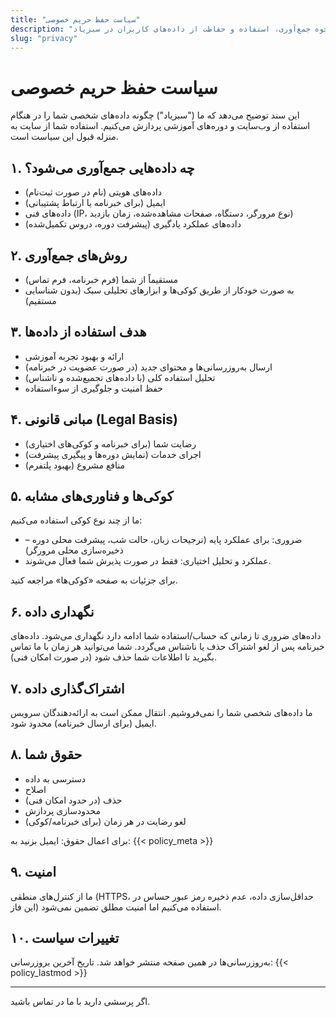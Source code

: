 ```yaml
---
title: "سیاست حفظ حریم خصوصی"
description: "نحوه جمع‌آوری، استفاده و حفاظت از داده‌های کاربران در سبزیاد"
slug: "privacy"
---
```


# سیاست حفظ حریم خصوصی

این سند توضیح می‌دهد که ما ("سبزیاد") چگونه داده‌های شخصی شما را در هنگام استفاده از وب‌سایت و دوره‌های آموزشی پردازش می‌کنیم. استفاده شما از سایت به منزله قبول این سیاست است.

## ۱. چه داده‌هایی جمع‌آوری می‌شود؟
- داده‌های هویتی (نام در صورت ثبت‌نام)
- ایمیل (برای خبرنامه یا ارتباط پشتیبانی)
- داده‌های فنی (IP، نوع مرورگر، دستگاه، صفحات مشاهده‌شده، زمان بازدید)
- داده‌های عملکرد یادگیری (پیشرفت دوره، دروس تکمیل‌شده)

## ۲. روش‌های جمع‌آوری
- مستقیماً از شما (فرم خبرنامه، فرم تماس)
- به صورت خودکار از طریق کوکی‌ها و ابزارهای تحلیلی سبک (بدون شناسایی مستقیم)

## ۳. هدف استفاده از داده‌ها
- ارائه و بهبود تجربه آموزشی
- ارسال به‌روزرسانی‌ها و محتوای جدید (در صورت عضویت در خبرنامه)
- تحلیل استفاده کلی (با داده‌های تجمیع‌شده و ناشناس)
- حفظ امنیت و جلوگیری از سوءاستفاده

## ۴. مبانی قانونی (Legal Basis)
- رضایت شما (برای خبرنامه و کوکی‌های اختیاری)
- اجرای خدمات (نمایش دوره‌ها و پیگیری پیشرفت)
- منافع مشروع (بهبود پلتفرم)

## ۵. کوکی‌ها و فناوری‌های مشابه
ما از چند نوع کوکی استفاده می‌کنیم:
- ضروری: برای عملکرد پایه (ترجیحات زبان، حالت شب، پیشرفت محلی دوره – ذخیره‌سازی محلی مرورگر)
- عملکرد و تحلیل اختیاری: فقط در صورت پذیرش شما فعال می‌شوند.

برای جزئیات به صفحه «کوکی‌ها» مراجعه کنید.

## ۶. نگهداری داده
داده‌های ضروری تا زمانی که حساب/استفاده شما ادامه دارد نگهداری می‌شود. داده‌های خبرنامه پس از لغو اشتراک حذف یا ناشناس می‌گردد. شما می‌توانید هر زمان با ما تماس بگیرید تا اطلاعات شما حذف شود (در صورت امکان فنی).

## ۷. اشتراک‌گذاری داده
ما داده‌های شخصی شما را نمی‌فروشیم. انتقال ممکن است به ارائه‌دهندگان سرویس ایمیل (برای ارسال خبرنامه) محدود شود.

## ۸. حقوق شما
- دسترسی به داده
- اصلاح
- حذف (در حدود امکان فنی)
- محدودسازی پردازش
- لغو رضایت در هر زمان (برای خبرنامه/کوکی)

برای اعمال حقوق: ایمیل بزنید به: {{< policy_meta >}}

## ۹. امنیت
ما از کنترل‌های منطقی (HTTPS، حداقل‌سازی داده، عدم ذخیره رمز عبور حساس در این فاز) استفاده می‌کنیم اما امنیت مطلق تضمین نمی‌شود.

## ۱۰. تغییرات سیاست
به‌روزرسانی‌ها در همین صفحه منتشر خواهد شد. تاریخ آخرین بروزرسانی: {{< policy_lastmod >}}

---
اگر پرسشی دارید با ما در تماس باشید.

